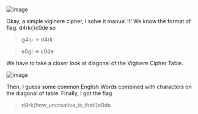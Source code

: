 ![image](https://user-images.githubusercontent.com/45068820/63651518-b8feef80-c77f-11e9-8cc1-50a2ce003105.png)

Okay, a simple viginere cipher, I solve it manual !!!
We know the format of flag. d4rk{}c0de
so 
>g4iu -> d4rk

>e0gi -> c0de

We have to take a closer look at diagonal of the Viginere Cipher Table.

![image](https://user-images.githubusercontent.com/45068820/63651628-d7191f80-c780-11e9-9632-7fc766336708.png)

Then, I guess some common English Words combined with characters on the diagonal of table. 
Finally, I got the flag
>d4rk{how_uncreative_is_that!}c0de
